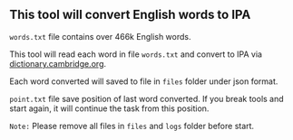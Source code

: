 ## This tool will convert English words to IPA

`words.txt` file contains over 466k English words.

This tool will read each word in file `words.txt` and convert to IPA via [dictionary.cambridge.org](https://dictionary.cambridge.org).

Each word converted will saved to file in `files` folder under json format.

`point.txt` file save position of last word converted. If you break tools and start again, it will continue the task from this position. 

`Note:` Please remove all files in `files` and `logs` folder before start.

